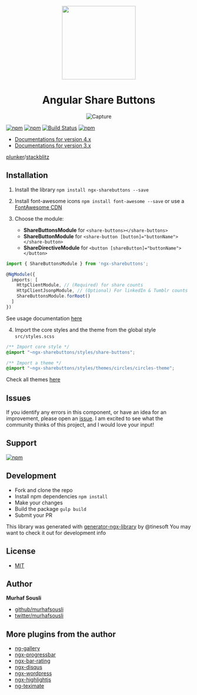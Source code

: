 <p align="center">
  <img height="200px" width="200px" style="text-align: center;" src="https://cdn.rawgit.com/MurhafSousli/ngx-sharebuttons/master/assets/logo.svg">
  <h1 align="center">Angular Share Buttons</h1>
  <p align="center"><img src="https://image.ibb.co/eY16JG/buttons.png" alt="Capture" border="0"></p>
</p>

[![npm](https://img.shields.io/badge/demo-online-ed1c46.svg)](https://murhafsousli.github.io/ngx-sharebuttons/)
[![npm](https://img.shields.io/npm/v/ngx-sharebuttons.svg?maxAge=2592000?style=plastic)](https://www.npmjs.com/package/ngx-sharebuttons) 
[![Build Status](https://travis-ci.org/MurhafSousli/ngx-sharebuttons.svg?branch=master)](https://travis-ci.org/MurhafSousli/ngx-sharebuttons) 
[![npm](https://img.shields.io/badge/license-GPL--3.0-blue.svg)](/LICENSE)

 - [Documentations for version 4.x](https://murhafsousli.github.io/ngx-sharebuttons/)
 - [Documentations for version 3.x](https://github.com/MurhafSousli/ngx-sharebuttons/wiki)
 
 [plunker](https://plnkr.co/edit/C2Ke4Fhk2wBZZzm0JCao?p=preview)/[stackblitz](https://stackblitz.com/edit/ngx-sharebuttons)

## Installation

 1. Install the library `npm install ngx-sharebuttons --save`
 2. Install font-awesome icons `npm install font-awesome --save` or use a [FontAwesome CDN](https://maxcdn.bootstrapcdn.com/font-awesome/4.7.0/css/font-awesome.min.css)
 3. Choose the module: 
 
    - **ShareButtonsModule** for `<share-buttons></share-buttons>`
    - **ShareButtonModule** for `<share-button [button]="buttonName"></share-button>`
    - **ShareDirectiveModule** for `<button [shareButton]="buttonName"></button>`

```ts
import { ShareButtonsModule } from 'ngx-sharebuttons';

@NgModule({
  imports: [
    HttpClientModule, // (Required) for share counts
    HttpClientJsonpModule, // (Optional) For linkedIn & Tumblr counts
    ShareButtonsModule.forRoot()
  ]
})
```
See usage documentation [here](https://murhafsousli.github.io/ngx-sharebuttons/#/getting-started)
    
 4. Import the core styles and the theme from the global style `src/styles.scss`
 
```css
/** Import core style */
@import "~ngx-sharebuttons/styles/share-buttons";

/** Import a theme */
@import "~ngx-sharebuttons/styles/themes/circles/circles-theme";
```

Check all themes [here](https://murhafsousli.github.io/ngx-sharebuttons/#/themes)
    

## Issues

If you identify any errors in this component, or have an idea for an improvement, please open an [issue](https://github.com/MurhafSousli/ngx-sharebuttons/issues). I am excited to see what the community thinks of this project, and I would love your input!

## Support

[![npm](https://c5.patreon.com/external/logo/become_a_patron_button.png)](https://www.patreon.com/bePatron?u=5594898)

## Development

 - Fork and clone the repo
 - Install npm dependencies `npm install`
 - Make your changes
 - Build the package `gulp build`
 - Submit your PR

This library was generated with [generator-ngx-library](https://github.com/tinesoft/generator-ngx-library#development) by @tinesoft
You may want to check it out for development info

## License

 - [MIT](/LICENSE)

## Author

 **Murhaf Sousli**

 - [github/murhafsousli](https://github.com/MurhafSousli)
 - [twitter/murhafsousli](https://twitter.com/MurhafSousli)
 
## More plugins from the author

 - [ng-gallery](https://github.com/MurhafSousli/ng-gallery)
 - [ngx-progressbar](https://github.com/MurhafSousli/ngx-progressbar)
 - [ngx-bar-rating](https://github.com/MurhafSousli/ngx-bar-rating)
 - [ngx-disqus](https://github.com/MurhafSousli/ngx-disqus)
 - [ngx-wordpress](https://github.com/MurhafSousli/ngx-wordpress)
 - [ngx-highlightjs](https://github.com/MurhafSousli/ngx-highlightjs)
 - [ng-teximate](https://github.com/MurhafSousli/ng-teximate)

